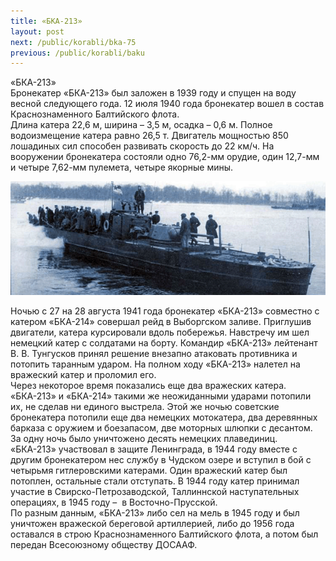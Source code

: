 ```yaml
---
title: «БКА-213»
layout: post
next: /public/korabli/bka-75
previous: /public/korabli/baku
---
```


«БКА-213»  
Бронекатер «БКА-213» был заложен в 1939 году и спущен на воду весной следующего года. 12 июля 1940 года бронекатер вошел в состав Краснознаменного Балтийского флота.  
Длина катера 22,6 м, ширина – 3,5 м, осадка – 0,6 м. Полное водоизмещение катера равно 26,5 т. Двигатель мощностью 850 лошадиных сил способен развивать скорость до 22 км/ч. На вооружении бронекатера состояли одно 76,2-мм орудие, один 12,7-мм и четыре 7,62-мм пулемета, четыре якорные мины.  
  

![](/assets/img/Bka213.gif)  

  
Ночью с 27 на 28 августа 1941 года бронекатер «БКА-213» совместно с катером «БКА-214» совершал рейд в Выборгском заливе. Приглушив двигатели, катера курсировали вдоль побережья. Навстречу им шел немецкий катер с солдатами на борту. Командир «БКА-213» лейтенант В. В. Тунгусков принял решение внезапно атаковать противника и потопить таранным ударом. На полном ходу «БКА-213» налетел на вражеский катер и проломил его.  
Через некоторое время показались еще два вражеских катера. «БКА-213» и «БКА-214» такими же неожиданными ударами потопили их, не сделав ни единого выстрела. Этой же ночью советские бронекатера потопили еще два немецких мотокатера, два деревянных барказа с оружием и боезапасом, две моторных шлюпки с десантом. За одну ночь было уничтожено десять немецких плавединиц.  
«БКА-213» участвовал в защите Ленинграда, в 1944 году вместе с другим бронекатером нес службу в Чудском озере и вступил в бой с четырьмя гитлеровскими катерами. Один вражеский катер был потоплен, остальные стали отступать. В 1944 году катер принимал участие в Свирско-Петрозаводской, Таллиннской наступательных операциях, в 1945 году –  в Восточно-Прусской.   
По разным данным, «БКА-213» либо сел на мель в 1945 году и был уничтожен вражеской береговой артиллерией, либо до 1956 года оставался в строю Краснознаменного Балтийского флота, а потом был передан Всесоюзному обществу ДОСААФ. 